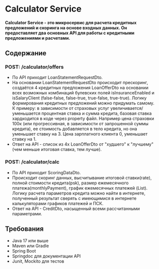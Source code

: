 # Calculator Service

#### Calculator Service - это микросервис для расчета кредитных предложений и скоринга на основе входных данных. Он предоставляет два основных API для работы с кредитными предложениями и расчетами.

## Содержание

### POST: /calculator/offers

- По API приходит LoanStatementRequestDto.
- На основании LoanStatementRequestDto происходит прескоринг, создаётся 4 кредитных предложения LoanOfferDto на
  основании всех возможных комбинаций булевских полей isInsuranceEnabled и isSalaryClient (false-false, false-true,
  true-false, true-true).
  Логику формирования кредитных предложений можно придумать самому.
  К примеру: в зависимости от страховых услуг увеличивается/уменьшается процентная ставка и сумма кредита, базовая
  ставка хардкодится в коде через property файл. Например цена страховки 100к (или прогрессивная, в зависимости от
  запрошенной суммы кредита), ее стоимость добавляется в тело кредита, но она уменьшает ставку на 3. Цена зарплатного
  клиента 0, уменьшает ставку на 1.
- Ответ на API - список из 4х LoanOfferDto от "худшего" к "лучшему" (чем меньше итоговая ставка, тем лучше).

### POST: /calculator/calc

- По API приходит ScoringDataDto.
- Происходит скоринг данных, высчитывание итоговой ставки(rate), полной стоимости кредита(psk), размер ежемесячного
  платежа(monthlyPayment), график ежемесячных платежей (List<PaymentScheduleElementDto>). Логику расчета параметров
  кредита можно найти в интернете, полученный результат сверять с имеющимися в интернете калькуляторами графиков
  платежей и ПСК.
- Ответ на API - CreditDto, насыщенный всеми рассчитанными параметрами.

## Требования

- Java 17 или выше
- Maven или Gradle
- Spring Boot
- Springdoc для документации API
- Junit, Mockito для тестов


